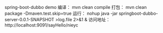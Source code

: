 
spring-boot-dubbo demo 
编译：
mvn clean compile
打包：
mvn clean package -Dmaven.test.skip=true
运行：
nohup java -jar springboot-dubbo-server-0.0.1-SNAPSHOT >log.file 2>&1 &
访问地址：
http://localhost:9091/sayHello/nieyc